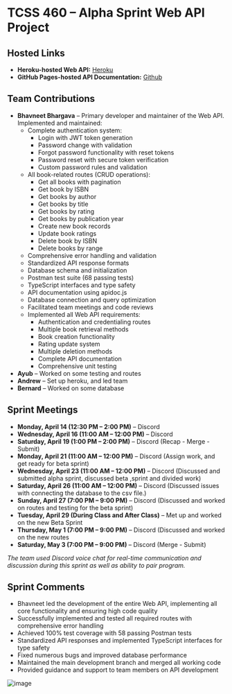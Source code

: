 # TCSS 460 – Alpha Sprint Web API Project

## Hosted Links
- **Heroku-hosted Web API:** [Heroku](https://group7-tcss460-web-api-6a6786271b27.herokuapp.com/)
- **GitHub Pages-hosted API Documentation:** [Github](https://ahwang5.github.io/TCSS-460-Web-API/)

## Team Contributions
- **Bhavneet Bhargava** – Primary developer and maintainer of the Web API. Implemented and maintained:
  - Complete authentication system:
    - Login with JWT token generation
    - Password change with validation
    - Forgot password functionality with reset tokens
    - Password reset with secure token verification
    - Custom password rules and validation
  - All book-related routes (CRUD operations):
    - Get all books with pagination
    - Get book by ISBN
    - Get books by author
    - Get books by title
    - Get books by rating
    - Get books by publication year
    - Create new book records
    - Update book ratings
    - Delete book by ISBN
    - Delete books by range
  - Comprehensive error handling and validation
  - Standardized API response formats
  - Database schema and initialization
  - Postman test suite (68 passing tests)
  - TypeScript interfaces and type safety
  - API documentation using apidoc.js
  - Database connection and query optimization
  - Facilitated team meetings and code reviews
  - Implemented all Web API requirements:
    - Authentication and credentialing routes
    - Multiple book retrieval methods
    - Book creation functionality
    - Rating update system
    - Multiple deletion methods
    - Complete API documentation
    - Comprehensive unit testing
- **Ayub** – Worked on some testing and routes
- **Andrew** – Set up heroku, and led team
- **Bernard** – Worked on some database

## Sprint Meetings
- **Monday, April 14 (12:30 PM – 2:00 PM)** – Discord  
- **Wednesday, April 16 (11:00 AM – 12:00 PM)** – Discord
- **Saturday, April 19 (1:00 PM – 2:00 PM)** – Discord (Recap - Merge - Submit)
- **Monday, April 21 (11:00 AM – 12:00 PM)** – Discord (Assign work, and get ready for beta sprint)
- **Wednesday, April 23 (11:00 AM – 12:00 PM)** – Discord (Discussed and submitted alpha sprint, discussed beta ,sprint and divided work) 
- **Saturday, April 26 (11:00 AM – 12:00 PM)** – Discord (Discussed issues with connecting the database to the csv file.)
- **Sunday, April 27 (7:00 PM – 9:00 PM)** – Discord (Discussed and worked on routes and testing for the beta sprint)
- **Tuesday, April 29 (During Class and After Class)** – Met up and worked on the new Beta Sprint
- **Thursday, May  1 (7:00 PM – 9:00 PM)** – Discord (Discussed and worked on the new routes
- **Saturday, May 3 (7:00 PM – 9:00 PM)** – Discord (Merge - Submit)

_The team used Discord voice chat for real-time communication and discussion during this sprint as well as ability to pair program._

## Sprint Comments
- Bhavneet led the development of the entire Web API, implementing all core functionality and ensuring high code quality
- Successfully implemented and tested all required routes with comprehensive error handling
- Achieved 100% test coverage with 58 passing Postman tests
- Standardized API responses and implemented TypeScript interfaces for type safety
- Fixed numerous bugs and improved database performance
- Maintained the main development branch and merged all working code
- Provided guidance and support to team members on API development


![image](https://github.com/user-attachments/assets/4625cbd0-aff2-404b-981a-706b77402cc4)


